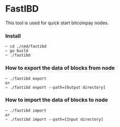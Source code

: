 # FastIBD
This tool is used for quick start bitcoinpay nodes.
### Install
```
~ cd ./cmd/fastibd
~ go build
~ ./fastibd
```

### How to export the data of blocks from node
```
~ ./fastibd export
or
~ ./fastibd export --path=[Output directory]
```

### How to import the data of blocks to node
```
~ ./fastibd import
or
~ ./fastibd import --path=[Input directory]
```